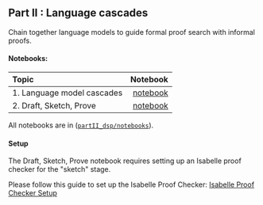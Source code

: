 ## Part II : Language cascades
Chain together language models to guide formal proof search with informal proofs.


#### Notebooks:
| Topic | Notebook | 
|:-----------------------|-------:|
| 1. Language model cascades | [notebook](./notebooks/II_dsp__part1_intro.ipynb) |
| 2. Draft, Sketch, Prove | [notebook](./notebooks/II_dsp__part2_dsp.ipynb) |

All notebooks are in ([`partII_dsp/notebooks`](./notebooks)).

#### Setup
The Draft, Sketch, Prove notebook requires setting up an Isabelle proof checker for the "sketch" stage. 

Please follow this guide to set up the Isabelle Proof Checker: [Isabelle Proof Checker Setup](./isabelle_setup.md)